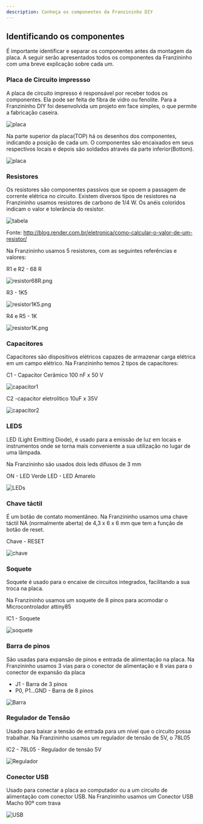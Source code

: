 ```yaml
---
description: Conheça os componentes da Franzininho DIY
---
```


## Identificando os componentes

É importante identificar e separar os componentes antes da montagem da placa. A seguir serão apresentados todos os componentes da Franzininho com uma breve explicação sobre cada um.


### Placa de Circuito impressso

A placa de circuito impresso é responsável por receber todos os componentes. Ela pode ser feita de fibra de vidro ou fenolite. Para a Franzininho DIY foi desenvolvida um projeto em face simples, o que permite a fabricação caseira.

![placa](../.gitbook/assets/componentes-placa1.jpg)

Na parte superior da placa(TOP) há os desenhos dos componentes, indicando a posição de cada um. O componentes são encaixados em seus respectivos locais e depois são soldados através da parte inferior(Bottom).

![placa](../.gitbook/assets/componentes-placa-top-botton.png)


### Resistores

Os resistores são componentes passivos que se opoem a passagem de corrente elétrica no circuito. Existem diversos tipos de resistores na Franzininho usamos resistores de carbono de 1/4 W. Os anéis coloridos indicam o valor e tolerância do resistor.

![tabela](../.gitbook/assets/componentes-tabela-resistores.png)

Fonte: http://blog.render.com.br/eletronica/como-calcular-o-valor-de-um-resistor/

Na Franzininho usamos 5 resistores, com as seguintes referências e valores:

R1 e R2 - 68 R

![resistor68R.png](../.gitbook/assets/componentes-resistor68R.png)

R3 - 1K5

![resistor1K5.png](../.gitbook/assets/componentes-resistor1k5.png)

R4 e R5 - 1K

![resistor1K.png](../.gitbook/assets/componentes-resistor1k.png)


### Capacitores

Capacitores são dispositivos elétricos capazes de armazenar carga elétrica em um campo elétrico. Na Franzininho temos 2 tipos de capacitores:

C1 - Capacitor Cerâmico 100 nF x 50 V

![capacitor1](../.gitbook/assets/componentes-capacitor1.png)

C2 -capacitor eletrolítico 10uF x 35V

![capacitor2](../.gitbook/assets/componentes-capacitor2.png)

###  LEDS

LED (Light Emitting Diode), é usado para a emissão de luz em locais e instrumentos onde se torna mais conveniente a sua utilização no lugar de uma lâmpada.

Na Franzininho são usados dois leds difusos de 3 mm

ON - LED Verde
LED - LED Amarelo

![LEDs](../.gitbook/assets/componentes-leds.png)

###  Chave táctil

É um botão de contato momentâneo. Na Franzininho usamos uma chave táctil NA (normalmente aberta) de 4,3 x 6 x 6 mm que tem a função de botão de reset.


Chave - RESET

![chave](../.gitbook/assets/componentes-chave.png)

###  Soquete

Soquete é usado para o encaixe de circuitos integrados, facilitando a sua troca na placa.

Na Franzininho usamos um soquete de 8 pinos para acomodar o Microcontrolador attiny85

IC1 - Soquete

![soquete](../.gitbook/assets/componentes-soquete.png)

###  Barra de pinos

São usadas para expansão de pinos e entrada de alimentação na placa. Na Franzininho usamos 3 vias para o conector de alimentação e 8 vias para o conector de expansão da placa

- J1 - Barra de 3 pinos
- P0, P1...GND - Barra de 8 pinos

![Barra](../.gitbook/assets/componentes-barra.png)


###  Regulador de Tensão

Usado para baixar a tensão de entrada para um nível que o circuito possa trabalhar. Na Franzininho usamos um regulador de tensão de 5V, o 78L05

IC2 - 78L05 - Regulador de tensão 5V

![Regulador](../.gitbook/assets/componentes-regulador.png)

###  Conector USB

Usado para conectar a placa ao computador ou a um circuito de alimentação com conector USB. Na Franzininho usamos um Conector USB Macho 90º com trava

![USB](../.gitbook/assets/componentes-usb.png)
